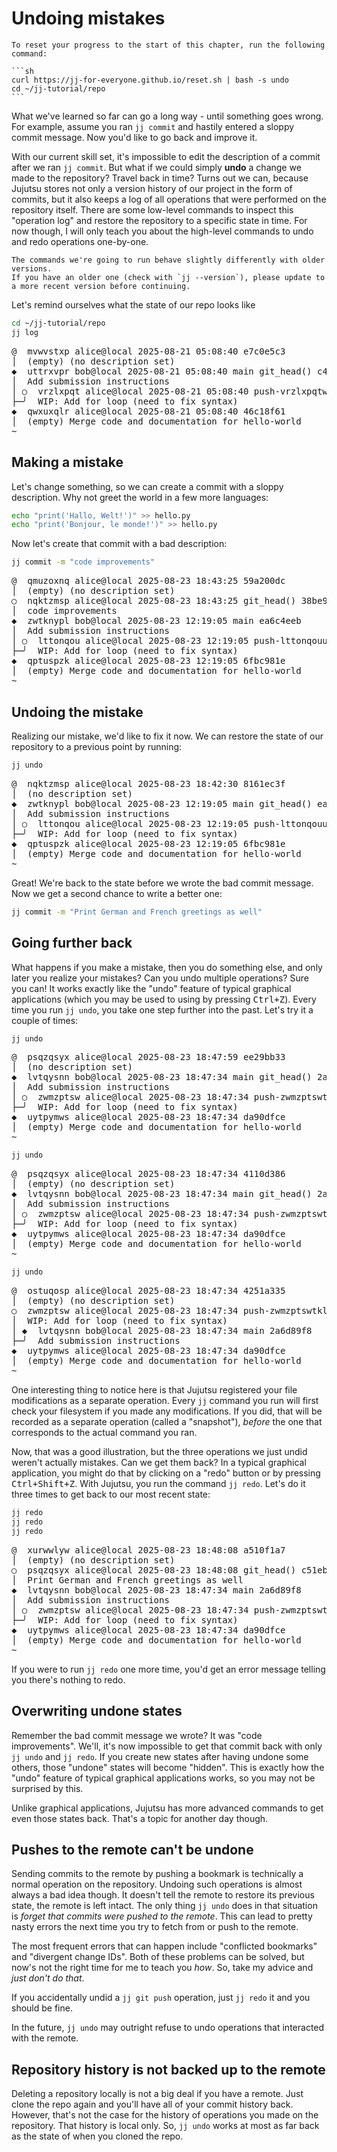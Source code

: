 # Undoing mistakes

````admonish reset title="Reset your progress" collapsible=true
To reset your progress to the start of this chapter, run the following command:

```sh
curl https://jj-for-everyone.github.io/reset.sh | bash -s undo
cd ~/jj-tutorial/repo
```
````

What we've learned so far can go a long way - until something goes wrong.
For example, assume you ran `jj commit` and hastily entered a sloppy commit message.
Now you'd like to go back and improve it.

With our current skill set, it's impossible to edit the description of a commit after we ran `jj commit`.
But what if we could simply **undo** a change we made to the repository?
Travel back in time?
Turns out we can, because Jujutsu stores not only a version history of our project in the form of commits, but it also keeps a log of all operations that were performed on the repository itself.
There are some low-level commands to inspect this "operation log" and restore the repository to a specific state in time.
For now though, I will only teach you about the high-level commands to undo and redo operations one-by-one.

```admonish warning title="This chapter requires at least Jujutsu version 0.33"
The commands we're going to run behave slightly differently with older versions.
If you have an older one (check with `jj --version`), please update to a more recent version before continuing.
```

Let's remind ourselves what the state of our repo looks like

```sh
cd ~/jj-tutorial/repo
jj log
```

<!-- generated by aha script -->
<pre class="aha">
<span class="bold "></span><span class="bold green ">@</span>  <span class="bold "></span><span class="bold highlighted purple ">m</span><span class="bold highlighted dimgray ">vwvstxp</span><span class="bold "> </span><span class="bold yellow ">alice@local</span><span class="bold "> </span><span class="bold highlighted cyan ">2025-08-21 05:08:40</span><span class="bold "> </span><span class="bold highlighted blue ">e7</span><span class="bold highlighted dimgray ">c0e5c3</span><span class="bold "></span>
│  <span class="bold "></span><span class="bold highlighted green ">(empty)</span><span class="bold "> </span><span class="bold highlighted green ">(no description set)</span><span class="bold "></span>
<span class="bold "></span><span class="bold highlighted cyan ">◆</span>  <span class="bold "></span><span class="bold purple ">u</span><span class="highlighted dimgray ">ttrxvpr</span> <span class="yellow ">bob@local</span> <span class="cyan ">2025-08-21 05:08:40</span> <span class="purple ">main</span> <span class="green ">git_head()</span> <span class="bold "></span><span class="bold blue ">c</span><span class="highlighted dimgray ">43f2325</span>
│  Add submission instructions
│ ○  <span class="bold "></span><span class="bold purple ">v</span><span class="highlighted dimgray ">rzlxpqt</span> <span class="yellow ">alice@local</span> <span class="cyan ">2025-08-21 05:08:40</span> <span class="purple ">push-vrzlxpqtwosl</span> <span class="bold "></span><span class="bold blue ">e2</span><span class="highlighted dimgray ">1774c2</span>
├─╯  WIP: Add for loop (need to fix syntax)
<span class="bold "></span><span class="bold highlighted cyan ">◆</span>  <span class="bold "></span><span class="bold purple ">q</span><span class="highlighted dimgray ">wxuxqlr</span> <span class="yellow ">alice@local</span> <span class="cyan ">2025-08-21 05:08:40</span> <span class="bold "></span><span class="bold blue ">4</span><span class="highlighted dimgray ">6c18f61</span>
│  <span class="green ">(empty)</span> Merge code and documentation for hello-world
~
</pre>

## Making a mistake

Let's change something, so we can create a commit with a sloppy description.
Why not greet the world in a few more languages:

```sh
echo "print('Hallo, Welt!')" >> hello.py
echo "print('Bonjour, le monde!')" >> hello.py
```

Now let's create that commit with a bad description:

```sh
jj commit -m "code improvements"
```

<!-- generated by aha script -->
<pre class="aha">
<span class="bold "></span><span class="bold green ">@</span>  <span class="bold "></span><span class="bold highlighted purple ">qm</span><span class="bold highlighted dimgray ">uzoxnq</span><span class="bold "> </span><span class="bold yellow ">alice@local</span><span class="bold "> </span><span class="bold highlighted cyan ">2025-08-23 18:43:25</span><span class="bold "> </span><span class="bold highlighted blue ">5</span><span class="bold highlighted dimgray ">9a200dc</span><span class="bold "></span>
│  <span class="bold "></span><span class="bold highlighted green ">(empty)</span><span class="bold "> </span><span class="bold highlighted green ">(no description set)</span><span class="bold "></span>
○  <span class="bold "></span><span class="bold purple ">n</span><span class="highlighted dimgray ">qktzmsp</span> <span class="yellow ">alice@local</span> <span class="cyan ">2025-08-23 18:43:25</span> <span class="green ">git_head()</span> <span class="bold "></span><span class="bold blue ">3</span><span class="highlighted dimgray ">8be9036</span>
│  code improvements
<span class="bold "></span><span class="bold highlighted cyan ">◆</span>  <span class="bold "></span><span class="bold purple ">z</span><span class="highlighted dimgray ">wtknypl</span> <span class="yellow ">bob@local</span> <span class="cyan ">2025-08-23 12:19:05</span> <span class="purple ">main</span> <span class="bold "></span><span class="bold blue ">e</span><span class="highlighted dimgray ">a6c4eeb</span>
│  Add submission instructions
│ ○  <span class="bold "></span><span class="bold purple ">l</span><span class="highlighted dimgray ">ttonqou</span> <span class="yellow ">alice@local</span> <span class="cyan ">2025-08-23 12:19:05</span> <span class="purple ">push-lttonqouuwuo</span> <span class="bold "></span><span class="bold blue ">1</span><span class="highlighted dimgray ">ebfde14</span>
├─╯  WIP: Add for loop (need to fix syntax)
<span class="bold "></span><span class="bold highlighted cyan ">◆</span>  <span class="bold "></span><span class="bold purple ">qp</span><span class="highlighted dimgray ">tuspzk</span> <span class="yellow ">alice@local</span> <span class="cyan ">2025-08-23 12:19:05</span> <span class="bold "></span><span class="bold blue ">6</span><span class="highlighted dimgray ">fbc981e</span>
│  <span class="green ">(empty)</span> Merge code and documentation for hello-world
~
</pre>

## Undoing the mistake

Realizing our mistake, we'd like to fix it now.
We can restore the state of our repository to a previous point by running:

```sh
jj undo
```

<!-- generated by aha script -->
<pre class="aha">
<span class="bold "></span><span class="bold green ">@</span>  <span class="bold "></span><span class="bold highlighted purple ">n</span><span class="bold highlighted dimgray ">qktzmsp</span><span class="bold "> </span><span class="bold yellow ">alice@local</span><span class="bold "> </span><span class="bold highlighted cyan ">2025-08-23 18:42:30</span><span class="bold "> </span><span class="bold highlighted blue ">8</span><span class="bold highlighted dimgray ">161ec3f</span><span class="bold "></span>
│  <span class="bold "></span><span class="bold yellow ">(no description set)</span><span class="bold "></span>
<span class="bold "></span><span class="bold highlighted cyan ">◆</span>  <span class="bold "></span><span class="bold purple ">z</span><span class="highlighted dimgray ">wtknypl</span> <span class="yellow ">bob@local</span> <span class="cyan ">2025-08-23 12:19:05</span> <span class="purple ">main</span> <span class="green ">git_head()</span> <span class="bold "></span><span class="bold blue ">e</span><span class="highlighted dimgray ">a6c4eeb</span>
│  Add submission instructions
│ ○  <span class="bold "></span><span class="bold purple ">l</span><span class="highlighted dimgray ">ttonqou</span> <span class="yellow ">alice@local</span> <span class="cyan ">2025-08-23 12:19:05</span> <span class="purple ">push-lttonqouuwuo</span> <span class="bold "></span><span class="bold blue ">1</span><span class="highlighted dimgray ">ebfde14</span>
├─╯  WIP: Add for loop (need to fix syntax)
<span class="bold "></span><span class="bold highlighted cyan ">◆</span>  <span class="bold "></span><span class="bold purple ">q</span><span class="highlighted dimgray ">ptuspzk</span> <span class="yellow ">alice@local</span> <span class="cyan ">2025-08-23 12:19:05</span> <span class="bold "></span><span class="bold blue ">6</span><span class="highlighted dimgray ">fbc981e</span>
│  <span class="green ">(empty)</span> Merge code and documentation for hello-world
~
</pre>

Great!
We're back to the state before we wrote the bad commit message.
Now we get a second chance to write a better one:

```sh
jj commit -m "Print German and French greetings as well"
```

## Going further back

What happens if you make a mistake, then you do something else, and only later you realize your mistakes?
Can you undo multiple operations?
Sure you can!
It works exactly like the "undo" feature of typical graphical applications (which you may be used to using by pressing <kbd>Ctrl+Z</kbd>).
Every time you run `jj undo`, you take one step further into the past.
Let's try it a couple of times:

```sh
jj undo
```

<!-- generated by aha script -->
<pre class="aha">
<span class="bold "></span><span class="bold green ">@</span>  <span class="bold "></span><span class="bold highlighted purple ">p</span><span class="bold highlighted dimgray ">sqzqsyx</span><span class="bold "> </span><span class="bold yellow ">alice@local</span><span class="bold "> </span><span class="bold highlighted cyan ">2025-08-23 18:47:59</span><span class="bold "> </span><span class="bold highlighted blue ">e</span><span class="bold highlighted dimgray ">e29bb33</span><span class="bold "></span>
│  <span class="bold "></span><span class="bold yellow ">(no description set)</span><span class="bold "></span>
<span class="bold "></span><span class="bold highlighted cyan ">◆</span>  <span class="bold "></span><span class="bold purple ">l</span><span class="highlighted dimgray ">vtqysnn</span> <span class="yellow ">bob@local</span> <span class="cyan ">2025-08-23 18:47:34</span> <span class="purple ">main</span> <span class="green ">git_head()</span> <span class="bold "></span><span class="bold blue ">2</span><span class="highlighted dimgray ">a6d89f8</span>
│  Add submission instructions
│ ○  <span class="bold "></span><span class="bold purple ">z</span><span class="highlighted dimgray ">wmzptsw</span> <span class="yellow ">alice@local</span> <span class="cyan ">2025-08-23 18:47:34</span> <span class="purple ">push-zwmzptswtkly</span> <span class="bold "></span><span class="bold blue ">7</span><span class="highlighted dimgray ">3c28593</span>
├─╯  WIP: Add for loop (need to fix syntax)
<span class="bold "></span><span class="bold highlighted cyan ">◆</span>  <span class="bold "></span><span class="bold purple ">u</span><span class="highlighted dimgray ">ytpymws</span> <span class="yellow ">alice@local</span> <span class="cyan ">2025-08-23 18:47:34</span> <span class="bold "></span><span class="bold blue ">d</span><span class="highlighted dimgray ">a90dfce</span>
│  <span class="green ">(empty)</span> Merge code and documentation for hello-world
~
</pre>

```sh
jj undo
```

<!-- generated by aha script -->
<pre class="aha">
<span class="bold "></span><span class="bold green ">@</span>  <span class="bold "></span><span class="bold highlighted purple ">p</span><span class="bold highlighted dimgray ">sqzqsyx</span><span class="bold "> </span><span class="bold yellow ">alice@local</span><span class="bold "> </span><span class="bold highlighted cyan ">2025-08-23 18:47:34</span><span class="bold "> </span><span class="bold highlighted blue ">4</span><span class="bold highlighted dimgray ">110d386</span><span class="bold "></span>
│  <span class="bold "></span><span class="bold highlighted green ">(empty)</span><span class="bold "> </span><span class="bold highlighted green ">(no description set)</span><span class="bold "></span>
<span class="bold "></span><span class="bold highlighted cyan ">◆</span>  <span class="bold "></span><span class="bold purple ">l</span><span class="highlighted dimgray ">vtqysnn</span> <span class="yellow ">bob@local</span> <span class="cyan ">2025-08-23 18:47:34</span> <span class="purple ">main</span> <span class="green ">git_head()</span> <span class="bold "></span><span class="bold blue ">2</span><span class="highlighted dimgray ">a6d89f8</span>
│  Add submission instructions
│ ○  <span class="bold "></span><span class="bold purple ">z</span><span class="highlighted dimgray ">wmzptsw</span> <span class="yellow ">alice@local</span> <span class="cyan ">2025-08-23 18:47:34</span> <span class="purple ">push-zwmzptswtkly</span> <span class="bold "></span><span class="bold blue ">7</span><span class="highlighted dimgray ">3c28593</span>
├─╯  WIP: Add for loop (need to fix syntax)
<span class="bold "></span><span class="bold highlighted cyan ">◆</span>  <span class="bold "></span><span class="bold purple ">u</span><span class="highlighted dimgray ">ytpymws</span> <span class="yellow ">alice@local</span> <span class="cyan ">2025-08-23 18:47:34</span> <span class="bold "></span><span class="bold blue ">d</span><span class="highlighted dimgray ">a90dfce</span>
│  <span class="green ">(empty)</span> Merge code and documentation for hello-world
~
</pre>

```sh
jj undo
```

<!-- generated by aha script -->
<pre class="aha">
<span class="bold "></span><span class="bold green ">@</span>  <span class="bold "></span><span class="bold highlighted purple ">o</span><span class="bold highlighted dimgray ">stuqosp</span><span class="bold "> </span><span class="bold yellow ">alice@local</span><span class="bold "> </span><span class="bold highlighted cyan ">2025-08-23 18:47:34</span><span class="bold "> </span><span class="bold highlighted blue ">4</span><span class="bold highlighted dimgray ">251a335</span><span class="bold "></span>
│  <span class="bold "></span><span class="bold highlighted green ">(empty)</span><span class="bold "> </span><span class="bold highlighted green ">(no description set)</span><span class="bold "></span>
○  <span class="bold "></span><span class="bold purple ">z</span><span class="highlighted dimgray ">wmzptsw</span> <span class="yellow ">alice@local</span> <span class="cyan ">2025-08-23 18:47:34</span> <span class="purple ">push-zwmzptswtkly</span> <span class="green ">git_head()</span> <span class="bold "></span><span class="bold blue ">7</span><span class="highlighted dimgray ">3c28593</span>
│  WIP: Add for loop (need to fix syntax)
│ <span class="bold "></span><span class="bold highlighted cyan ">◆</span>  <span class="bold "></span><span class="bold purple ">l</span><span class="highlighted dimgray ">vtqysnn</span> <span class="yellow ">bob@local</span> <span class="cyan ">2025-08-23 18:47:34</span> <span class="purple ">main</span> <span class="bold "></span><span class="bold blue ">2</span><span class="highlighted dimgray ">a6d89f8</span>
├─╯  Add submission instructions
<span class="bold "></span><span class="bold highlighted cyan ">◆</span>  <span class="bold "></span><span class="bold purple ">u</span><span class="highlighted dimgray ">ytpymws</span> <span class="yellow ">alice@local</span> <span class="cyan ">2025-08-23 18:47:34</span> <span class="bold "></span><span class="bold blue ">d</span><span class="highlighted dimgray ">a90dfce</span>
│  <span class="green ">(empty)</span> Merge code and documentation for hello-world
~
</pre>

One interesting thing to notice here is that Jujutsu registered your file modifications as a separate operation.
Every `jj` command you run will first check your filesystem if you made any modifications.
If you did, that will be recorded as a separate operation (called a "snapshot"), _before_ the one that corresponds to the actual command you ran.

Now, that was a good illustration, but the three operations we just undid weren't actually mistakes.
Can we get them back?
In a typical graphical application, you might do that by clicking on a "redo" button or by pressing <kbd>Ctrl+Shift+Z</kbd>.
With Jujutsu, you run the command `jj redo`.
Let's do it three times to get back to our most recent state:

```sh
jj redo
jj redo
jj redo
```

<!-- generated by aha script -->
<pre class="aha">
<span class="bold "></span><span class="bold green ">@</span>  <span class="bold "></span><span class="bold highlighted purple ">x</span><span class="bold highlighted dimgray ">urwwlyw</span><span class="bold "> </span><span class="bold yellow ">alice@local</span><span class="bold "> </span><span class="bold highlighted cyan ">2025-08-23 18:48:08</span><span class="bold "> </span><span class="bold highlighted blue ">a</span><span class="bold highlighted dimgray ">510f1a7</span><span class="bold "></span>
│  <span class="bold "></span><span class="bold highlighted green ">(empty)</span><span class="bold "> </span><span class="bold highlighted green ">(no description set)</span><span class="bold "></span>
○  <span class="bold "></span><span class="bold purple ">p</span><span class="highlighted dimgray ">sqzqsyx</span> <span class="yellow ">alice@local</span> <span class="cyan ">2025-08-23 18:48:08</span> <span class="green ">git_head()</span> <span class="bold "></span><span class="bold blue ">c</span><span class="highlighted dimgray ">51eb57e</span>
│  Print German and French greetings as well
<span class="bold "></span><span class="bold highlighted cyan ">◆</span>  <span class="bold "></span><span class="bold purple ">l</span><span class="highlighted dimgray ">vtqysnn</span> <span class="yellow ">bob@local</span> <span class="cyan ">2025-08-23 18:47:34</span> <span class="purple ">main</span> <span class="bold "></span><span class="bold blue ">2</span><span class="highlighted dimgray ">a6d89f8</span>
│  Add submission instructions
│ ○  <span class="bold "></span><span class="bold purple ">z</span><span class="highlighted dimgray ">wmzptsw</span> <span class="yellow ">alice@local</span> <span class="cyan ">2025-08-23 18:47:34</span> <span class="purple ">push-zwmzptswtkly</span> <span class="bold "></span><span class="bold blue ">7</span><span class="highlighted dimgray ">3c28593</span>
├─╯  WIP: Add for loop (need to fix syntax)
<span class="bold "></span><span class="bold highlighted cyan ">◆</span>  <span class="bold "></span><span class="bold purple ">u</span><span class="highlighted dimgray ">ytpymws</span> <span class="yellow ">alice@local</span> <span class="cyan ">2025-08-23 18:47:34</span> <span class="bold "></span><span class="bold blue ">d</span><span class="highlighted dimgray ">a90dfce</span>
│  <span class="green ">(empty)</span> Merge code and documentation for hello-world
~
</pre>

If you were to run `jj redo` one more time, you'd get an error message telling you there's nothing to redo.

## Overwriting undone states

Remember the bad commit message we wrote?
It was "code improvements".
We'll, it's now impossible to get that commit back with only `jj undo` and `jj redo`.
If you create new states after having undone some others, those "undone" states will become "hidden".
This is exactly how the "undo" feature of typical graphical applications works, so you may not be surprised by this.

Unlike graphical applications, Jujutsu has more advanced commands to get even those states back.
That's a topic for another day though.

## Pushes to the remote can't be undone

Sending commits to the remote by pushing a bookmark is technically a normal operation on the repository.
Undoing such operations is almost always a bad idea though.
It doesn't tell the remote to restore its previous state, the remote is left intact.
The only thing `jj undo` does in that situation is _forget that commits were pushed to the remote_.
This can lead to pretty nasty errors the next time you try to fetch from or push to the remote.

The most frequent errors that can happen include "conflicted bookmarks" and "divergent change IDs".
Both of these problems can be solved, but now's not the right time for me to teach you _how_.
So, take my advice and _just don't do that_.

If you accidentally undid a `jj git push` operation, just `jj redo` it and you should be fine.

In the future, `jj undo` may outright refuse to undo operations that interacted with the remote.

## Repository history is not backed up to the remote

Deleting a repository locally is not a big deal if you have a remote.
Just clone the repo again and you'll have all of your commit history back.
However, that's not the case for the history of operations you made on the repository.
That history is local only.
So, `jj undo` works at most as far back as the state of when you cloned the repo.
